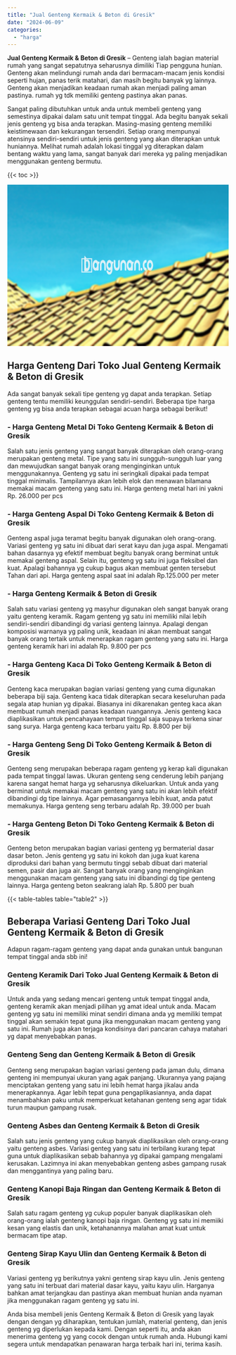 ```yaml
---
title: "Jual Genteng Kermaik & Beton di Gresik"
date: "2024-06-09"
categories: 
  - "harga"
---
```


**Jual Genteng Kermaik & Beton di Gresik** – Genteng ialah bagian material rumah yang sangat sepatutnya seharusnya dimiliki Tiap pengguna hunian. Genteng akan melindungi rumah anda dari bermacam-macam jenis kondisi seperti hujan, panas terik matahari, dan masih begitu banyak yg lainnya. Genteng akan menjadikan keadaan rumah akan menjadi paling aman pastinya. rumah yg tdk memiliki genteng pastinya akan panas.

Sangat paling dibutuhkan untuk anda untuk membeli genteng yang semestinya dipakai dalam satu unit tempat tinggal. Ada begitu banyak sekali jenis genteng yg bisa anda terapkan. Masing-masing genteng memiliki keistimewaan dan kekurangan tersendiri. Setiap orang mempunyai atensinya sendiri-sendiri untuk jenis genteng yang akan diterapkan untuk huniannya. Melihat rumah adalah lokasi tinggal yg diterapkan dalam bentang waktu yang lama, sangat banyak dari mereka yg paling menjadikan menggunakan genteng bermutu.

{{< toc >}}

![Jual Genteng Kermaik & Beton di Gresik](/images/genteng-minimalis-murah27.png)

## Harga Genteng Dari Toko Jual Genteng Kermaik & Beton di Gresik

Ada sangat banyak sekali tipe genteng yg dapat anda terapkan. Setiap genteng tentu memiliki keunggulan sendiri-sendiri. Beberapa tipe harga genteng yg bisa anda terapkan sebagai acuan harga sebagai berikut!

### \- Harga Genteng Metal Di Toko Genteng Kermaik & Beton di Gresik

Salah satu jenis genteng yang sangat banyak diterapkan oleh orang-orang merupakan genteng metal. Tipe yang satu ini sungguh-sungguh luar yang dan mewujudkan sangat banyak orang menginginkan untuk menggunakannya. Genteng yg satu ini seringkali dipakai pada tempat tinggal minimalis. Tampilannya akan lebih elok dan menawan bilamana memakai macam genteng yang satu ini. Harga genteng metal hari ini yakni Rp. 26.000 per pcs

### \- Harga Genteng Aspal Di Toko Genteng Kermaik & Beton di Gresik

Genteng aspal juga teramat begitu banyak digunakan oleh orang-orang. Variasi genteng yg satu ini dibuat dari serat kayu dan juga aspal. Mengamati bahan dasarnya yg efektif membuat begitu banyak orang berminat untuk memakai genteng aspal. Selain itu, genteng yg satu ini juga fleksibel dan kuat. Apalagi bahannya yg cukup bagus akan membuat genten tersebut Tahan dari api. Harga genteng aspal saat ini adalah Rp.125.000 per meter

### \- Harga Genteng Kermaik & Beton di Gresik

Salah satu variasi genteng yg masyhur digunakan oleh sangat banyak orang yaitu genteng keramik. Ragam genteng yg satu ini memiliki nilai lebih sendiri-sendiri dibandingi dg variasi genteng lainnya. Apalagi dengan komposisi warnanya yg paling unik, keadaan ini akan membuat sangat banyak orang tertaik untuk menerapkan ragam genteng yang satu ini. Harga genteng keramik hari ini adalah Rp. 9.800 per pcs

### \- Harga Genteng Kaca Di Toko Genteng Kermaik & Beton di Gresik

Genteng kaca merupakan bagian variasi genteng yang cuma digunakan beberapa biji saja. Genteng kaca tidak diterapkan secara keseluruhan pada segala atap hunian yg dipakai. Biasanya ini dikarenakan genteg kaca akan membuat rumah menjadi panas keadaan ruangannya. Jenis genteng kaca diaplikasikan untuk pencahayaan tempat tinggal saja supaya terkena sinar sang surya. Harga genteng kaca terbaru yaitu Rp. 8.800 per biji

### \- Harga Genteng Seng Di Toko Genteng Kermaik & Beton di Gresik

Genteng seng merupakan beberapa ragam genteng yg kerap kali digunakan pada tempat tinggal lawas. Ukuran genteng seng cenderung lebih panjang karena sangat hemat harga yg seharusnya dikeluarkan. Untuk anda yang berminat untuk memakai macam genteng yang satu ini akan lebih efektif dibandingi dg tipe lainnya. Agar pemasangannya lebih kuat, anda patut memakunya. Harga genteng seng terbaru adalah Rp. 39.000 per buah

### \- Harga Genteng Beton Di Toko Genteng Kermaik & Beton di Gresik

Genteng beton merupakan bagian variasi genteng yg bermaterial dasar dasar beton. Jenis genteng yg satu ini kokoh dan juga kuat karena diproduksi dari bahan yang bermutu tinggi sebab dibuat dari material semen, pasir dan juga air. Sangat banyak orang yang menginginkan menggunakan macam genteng yang satu ini dibandingi dg tipe genteng lainnya. Harga genteng beton seakrang ialah Rp. 5.800 per buah

{{< table-tables table="table2" >}}

## Beberapa Variasi Genteng Dari Toko Jual Genteng Kermaik & Beton di Gresik

Adapun ragam-ragam genteng yang dapat anda gunakan untuk bangunan tempat tinggal anda sbb ini!

### Genteng Keramik Dari Toko Jual Genteng Kermaik & Beton di Gresik

Untuk anda yang sedang mencari genteng untuk tempat tinggal anda, genteng keramik akan menjadi pilihan yg amat ideal untuk anda. Macam genteng yg satu ini memiliki minat sendiri dimana anda yg memiliki tempat tinggal akan semakin tepat guna jika menggunakan macam genteng yang satu ini. Rumah juga akan terjaga kondisinya dari pancaran cahaya matahari yg dapat menyebabkan panas.

### Genteng Seng dan Genteng Kermaik & Beton di Gresik

Genteng seng merupakan bagian variasi genteng pada jaman dulu, dimana genteng ini mempunyai ukuran yang agak panjang. Ukurannya yang pajang menciptakan genteng yang satu ini lebih hemat harga jikalau anda menerapkannya. Agar lebih tepat guna pengaplikasiannya, anda dapat menambahkan paku untuk memperkuat ketahanan genteng seng agar tidak turun maupun gampang rusak.

### Genteng Asbes dan Genteng Kermaik & Beton di Gresik

Salah satu jenis genteng yang cukup banyak diaplikasikan oleh orang-orang yaitu genteng asbes. Variasi genteg yang satu ini terbilang kurang tepat guna untuk diaplikasikan sebab bahannya yg dipakai gampang mengalami kerusakan. Lazimnya ini akan menyebabkan genteng asbes gampang rusak dan menggantinya yang paling baru.

### Genteng Kanopi Baja Ringan dan Genteng Kermaik & Beton di Gresik

Salah satu ragam genteng yg cukup populer banyak diaplikasikan oleh orang-orang ialah genteng kanopi baja ringan. Genteng yg satu ini memiiki kesan yang elastis dan unik, ketahanannya malahan amat kuat untuk bermacam tipe atap.

### Genteng Sirap Kayu Ulin dan Genteng Kermaik & Beton di Gresik

Variasi genteng yg berikutnya yakni genteng sirap kayu ulin. Jenis genteng yang satu ini terbuat dari material dasar kayu, yaitu kayu ulin. Harganya bahkan amat terjangkau dan pastinya akan membuat hunian anda nyaman jika menggunakan ragam genteng yg satu ini.

Anda bisa membeli jenis Genteng Kermaik & Beton di Gresik yang layak dengan dengan yg diharapkan, tentukan jumlah, material genteng, dan jenis genteng yg diperlukan kepada kami. Dengan seperti itu, anda akan menerima genteng yg yang cocok dengan untuk rumah anda. Hubungi kami segera untuk mendapatkan penawaran harga terbaik hari ini, terima kasih.
